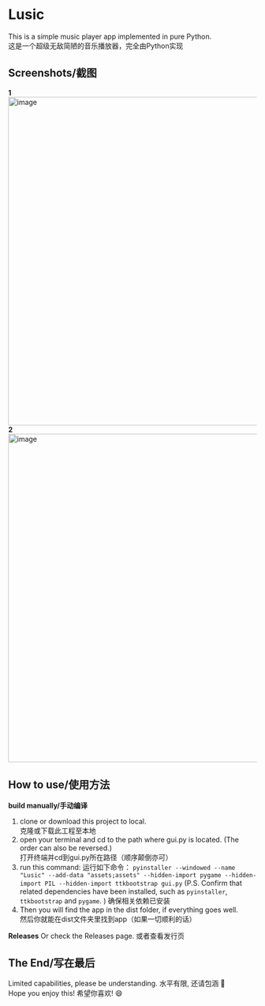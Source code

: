 # Lusic
This is a simple music player app implemented in pure Python.  
这是一个超级无敌简陋的音乐播放器，完全由Python实现  
## Screenshots/截图 
**1**  
   <img width="1127" height="665" alt="image" src="https://github.com/user-attachments/assets/3c7b69e9-2c43-42eb-83ed-27473906589c" />
**2**  
   <img width="1127" height="665" alt="image" src="https://github.com/user-attachments/assets/e39aca83-5a0c-4dc2-b374-1420f7584c7e" />

## How to use/使用方法
**build manually/手动编译**
1. clone or download this project to local.  
   克隆或下载此工程至本地
2. open your terminal and cd to the path where gui.py is located. (The order can also be reversed.)  
   打开终端并cd到gui.py所在路径（顺序颠倒亦可）
3. run this command:
   运行如下命令：
   `pyinstaller --windowed --name "Lusic" --add-data "assets;assets" --hidden-import pygame --hidden-import PIL --hidden-import ttkbootstrap gui.py`
(P.S. Confirm that related dependencies have been installed, such as `pyinstaller`, `ttkbootstrap` and `pygame`. )
确保相关依赖已安装
1. Then you will find the app in the dist folder, if everything goes well.  
   然后你就能在dist文件夹里找到app（如果一切顺利的话）

**Releases**
Or check the Releases page. 
或者查看发行页

## The End/写在最后
Limited capabilities, please be understanding.  水平有限, 还请包涵 🤝  
Hope you enjoy this! 希望你喜欢! 😄  
